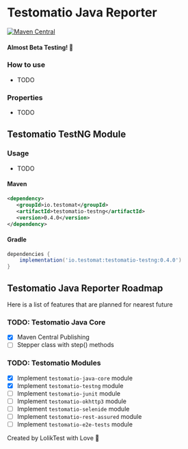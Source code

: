 # Testomatio Java Reporter
[![Maven Central](https://img.shields.io/maven-central/v/io.testomat/testomatio-java-core.svg?label=Maven%20Central)](https://central.sonatype.com/namespace/io.testomat)
#### Almost Beta Testing! 🚀

### How to use
- TODO

### Properties
- TODO


## Testomatio TestNG Module
### Usage
- TODO

#### Maven
```xml
<dependency>
   <groupId>io.testomat</groupId>
   <artifactId>testomatio-testng</artifactId>
   <version>0.4.0</version>
</dependency>
```
#### Gradle
```groovy
dependencies {
    implementation('io.testomat:testomatio-testng:0.4.0')
}
```

## Testomatio Java Reporter Roadmap
Here is a list of features that are planned for nearest future

### TODO: Testomatio Java Core
- [x] Maven Central Publishing
- [ ] Stepper class with step() methods

### TODO: Testomatio Modules 
- [x] Implement `testomatio-java-core` module
- [x] Implement `testomatio-testng` module
- [ ] Implement `testomatio-junit` module
- [ ] Implement `testomatio-okhttp3` module
- [ ] Implement `testomatio-selenide` module
- [ ] Implement `testomatio-rest-assured` module
- [ ] Implement `testomatio-e2e-tests` module

Created by LolikTest with Love 💚